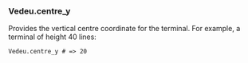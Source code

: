 ### Vedeu.centre_y

Provides the vertical centre coordinate for the terminal. For example,
a terminal of height 40 lines:

    Vedeu.centre_y # => 20
